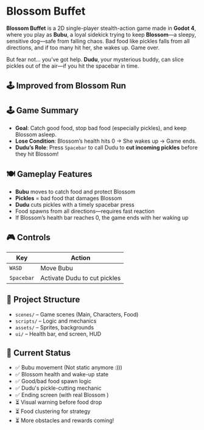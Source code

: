 # Blossom Buffet

**Blossom Buffet** is a 2D single-player stealth-action game made in **Godot 4**, where you play as **Bubu**, a loyal sidekick trying to keep **Blossom**—a sleepy, sensitive dog—safe from falling chaos. Bad food like pickles falls from all directions, and if too many hit her, she wakes up. Game over.

But fear not... you’ve got help. **Dudu**, your mysterious buddy, can slice pickles out of the air—if you hit the spacebar in time.

## 🕹️ Improved from Blossom Run 
## 🕹️ Game Summary

- **Goal**: Catch good food, stop bad food (especially pickles), and keep Blossom asleep.
- **Lose Condition**: Blossom’s health hits 0 → She wakes up → Game ends.
- **Dudu’s Role**: Press `Spacebar` to call Dudu to **cut incoming pickles** before they hit Blossom!

## 🍽️ Gameplay Features

- **Bubu** moves to catch food and protect Blossom
- **Pickles** = bad food that damages Blossom
- **Dudu** cuts pickles with a timely spacebar press
- Food spawns from all directions—requires fast reaction
- If Blossom’s health bar reaches 0, the game ends with her waking up

## 🎮 Controls

| Key        | Action                           |
|------------|----------------------------------|
| `WASD`     | Move Bubu                        |
| `Spacebar` | Activate Dudu to cut pickles     |

## 📁 Project Structure

- `scenes/` – Game scenes (Main, Characters, Food)
- `scripts/` – Logic and mechanics
- `assets/` – Sprites, backgrounds
- `ui/` – Health bar, end screen, HUD

## 🚧 Current Status

- ✅ Bubu movement (Not static anymore :)))
- ✅ Blossom health and wake-up state 
- ✅ Good/bad food spawn logic
- ✅ Dudu's pickle-cutting mechanic
- ✅ Ending screen  (with real Blossom )
- ⏳ Visual warning before food drop
- ⏳ Food clustering for strategy
- ⏳ More obstacles and rewards coming!

